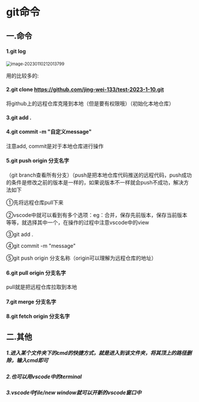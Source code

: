 # git命令

## 一.命令

#### 1.git log  

<img src="C:\Users\魏静\AppData\Roaming\Typora\typora-user-images\image-20230110212013799.png" alt="image-20230110212013799" style="zoom:80%;" />

用的比较多的: 

#### 2.git clone https://github.com/jing-wei-133/test-2023-1-10.git 

将github上的远程仓库克隆到本地（但是要有权限哦）（初始化本地仓库）

#### 3.git add .

#### 4.git commit -m "自定义message"   

注意add, commit是对于本地仓库进行操作

#### 5.git push origin 分支名字 

（git branch查看所有分支）（push是把本地仓库代码推送的远程代码，push成功的条件是修改之前的版本是一样的，如果说版本不一样就会push不成功，解决方法如下

①先将远程仓库pull下来

②vscode中就可以看到有多个选项：eg：合并，保存先前版本，保存当前版本等等，就选择其中一个，在操作的过程中注意vscode中的view

③git add .

④git commit -m "message"

⑤git push origin 分支名称（origin可以理解为远程仓库的地址）

#### 6.git pull origin 分支名字 

pull就是把远程仓库拉取到本地

#### 7.git merge 分支名字

#### 8.git fetch origin 分支名字

## 二.其他

##### 1.进入某个文件夹下的cmd的快捷方式，就是进入到该文件夹，将其顶上的路径删除，输入cmd即可

##### 2.也可以用vscode中的terminal

##### 3.vscode中file/new window就可以开新的vscode窗口中
